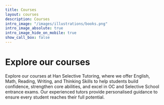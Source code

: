 ```yaml
---
title: Courses
layout: courses
description: Courses
intro_image: "/images/illustrations/books.png"
intro_image_absolute: true
intro_image_hide_on_mobile: true
show_call_box: false
---
```


# Explore our courses

Explore our courses at Han Selective Tutoring, where we offer English, Math, Reading, Writing, and Thinking Skills to help students build confidence, strengthen core abilities, and excel in OC and Selective School entrance exams. Our experienced tutors provide personalised guidance to ensure every student reaches their full potential.
